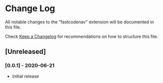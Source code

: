 # Change Log

All notable changes to the "fastcodenav" extension will be documented in this file.

Check [Keep a Changelog](http://keepachangelog.com/) for recommendations on how to structure this file.

## [Unreleased]

### [0.0.1] - 2020-06-21
- Initial release